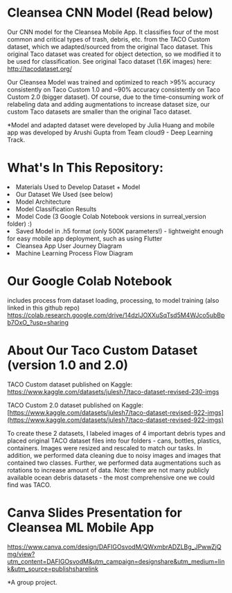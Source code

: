 # Cleansea CNN Model (Read below)

Our CNN model for the Cleansea Mobile App. It classifies four of the most common and critical types of trash, debris, etc. from the TACO Custom dataset, which we adapted/sourced from the original Taco dataset. This original Taco dataset was created for object detection, so we modified it to be used for classification. See original Taco dataset (1.6K images) here: http://tacodataset.org/ <br>

Our Cleansea Model was trained and optimized to reach >95% accuracy consistently on Taco Custom 1.0 and ~90% accuracy consistently on Taco Custom 2.0 (bigger dataset). Of course, due to the time-consuming work of relabeling data and adding augmentations to increase dataset size, our custom Taco datasets are smaller than the original Taco dataset.

*Model and adapted dataset were developed by Julia Huang and mobile app was developed by Arushi Gupta from Team cloud9 - Deep Learning Track.

# What's In This Repository:
<li> Materials Used to Develop Dataset + Model </li>
<li> Our Dataset We Used (see below) </li>
<li> Model Architecture </li>
<li> Model Classification Results </li>
<li> Model Code (3 Google Colab Notebook versions in surreal_version folder) :)</li>
<li> Saved Model in .h5 format (only 500K parameters!) - lightweight enough for easy mobile app deployment, such as using Flutter </li>
<li> Cleansea App User Journey Diagram  </li>
<li> Machine Learning Process Flow Diagram  </li>

# Our Google Colab Notebook
includes process from dataset loading, processing, to model training (also linked in this github repo)
https://colab.research.google.com/drive/14dzlJOXXuSqTsd5M4WJco5ubBpb7OxO_?usp=sharing

# About Our Taco Custom Dataset (version 1.0 and 2.0)

TACO Custom dataset published on Kaggle: https://www.kaggle.com/datasets/julesh7/taco-dataset-revised-230-imgs <br>
 
TACO Custom 2.0 dataset published on Kaggle: [https://www.kaggle.com/datasets/julesh7/taco-dataset-revised-922-imgs](https://www.kaggle.com/datasets/julesh7/taco-dataset-revised-922-imgs) <br>


To create these 2 datasets, I labeled images of 4 important debris types and placed original TACO dataset files into four folders - cans, bottles, plastics, containers. Images were resized and rescaled to match our tasks. In addition, we performed data cleaning due to noisy images and images that contained two classes. Further, we performed data augmentations such as rotations to increase amount of data.
Note: there are not many publicly available ocean debris datasets - the most comprehensive one we could find was TACO.

# Canva Slides Presentation for Cleansea ML Mobile App
https://www.canva.com/design/DAFIGOsvodM/QWxmbrADZLBg_JPwwZjQmg/view?utm_content=DAFIGOsvodM&utm_campaign=designshare&utm_medium=link&utm_source=publishsharelink

*A group project.
